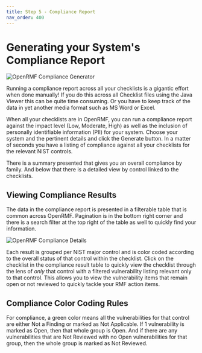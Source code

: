 ```yaml
---
title: Step 5 - Compliance Report
nav_order: 400
---
```


# Generating your System's Compliance Report

![OpenRMF Compliance Generator](/assets/compliance.png)

Running a compliance report across all your checklists is a gigantic effort when done manually! If you do this across all Checklist files using the Java Viewer this can be quite time consuming. Or you have to keep track of the data in yet another media format such as MS Word or Excel. 

When all your checklists are in OpenRMF, you can run a compliance report against the impact level (Low, Moderate, High) as well as the inclusion of personally identifiable information (PII) for your system. Choose your system and the pertinent details and click the Generate button. In a matter of seconds you have a listing of compliance against all your checklists for the relevant NIST controls. 

There is a summary presented that gives you an overall compliance by family. And below that there is a detailed view by control linked to the checklists. 


## Viewing Compliance Results

The data in the compliance report is presented in a filterable table that is common across OpenRMF. Pagination is in the bottom right corner and there is a search filter at the top right of the table as well to quickly find your information. 

![OpenRMF Compliance Details](/assets/compliance-detail.png)

Each result is grouped per NIST major control and is color coded according to the overall status of that control within the checklist. Click on the checklist in the compliance result table to quickly view the checklist through the lens of *only* that control with a filtered vulnerability listing relevant only to that control. This allows you to view the vulnerability items that remain open or not reviewed to quickly tackle your RMF action items. 

## Compliance Color Coding Rules

For compliance, a green color means all the vulnerabilities for that control are either Not a Finding or marked as Not Applicable. If 1 vulnerability is marked as Open, then that whole group is Open. And if there are any vulnerabilities that are Not Reviewed with no Open vulnerabilities for that group, then the whole group is marked as Not Reviewed.